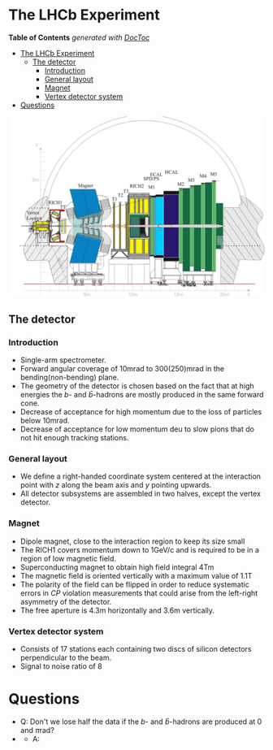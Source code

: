 # The LHCb Experiment

<!-- START doctoc generated TOC please keep comment here to allow auto update -->
<!-- DON'T EDIT THIS SECTION, INSTEAD RE-RUN doctoc TO UPDATE -->
**Table of Contents**  *generated with [DocToc](https://github.com/thlorenz/doctoc)*

- [The LHCb Experiment](#the-lhcb-experiment)
  - [The detector](#the-detector)
    - [Introduction](#introduction)
    - [General layout](#general-layout)
    - [Magnet](#magnet)
    - [Vertex detector system](#vertex-detector-system)
- [Questions](#questions)

<!-- END doctoc generated TOC please keep comment here to allow auto update -->

<!-- ![LHCb](../.images/LHCbTechnicalProposal-002.png) -->
![LHCb](../.images/LHCbDetector.jpg)

## The detector
### Introduction

- Single-arm spectrometer.
- Forward angular coverage of $10\text{mrad}$ to $300(250)\text{mrad}$ in the bending(non-bending) plane.
- The geometry of the detector is chosen based on the fact that at high energies the $b$- and $\bar{b}$-hadrons are mostly produced in the same forward cone.
- Decrease of acceptance for high momentum due to the loss of particles below $10\text{mrad}$.
- Decrease of acceptance for low momentum deu to slow pions that do not hit enough tracking stations.

### General layout

- We define a right-handed coordinate system centered at the interaction point with $z$ along the beam axis and $y$ pointing upwards.
- All detector subsystems are assembled in two halves, except the vertex detector.

### Magnet

- Dipole magnet, close to the interaction region to keep its size small
- The RICH1 covers momentum down to $1\text{GeV/c}$ and is required to be in a region of low magnetic field.
- Superconducting magnet to obtain high field integral $4\text{Tm}$ 
- The magnetic field is oriented vertically with a maximum value of $1.1\text{T}$
- The polarity of the field can be flipped in order to reduce systematic errors in $CP$ violation measurements that could arise from the left-right asymmetry of the detector.
- The free aperture is $4.3\text{m}$ horizontally and $3.6\text{m}$ vertically.

### Vertex detector system

- Consists of 17 stations each containing two discs of silicon detectors perpendicular to the beam.
- Signal to noise ratio of 8


# Questions

- Q: Don't we lose half the data if the $b$- and $\bar{b}$-hadrons are produced at 0 and $\pi\text{rad}$?
- - A:
